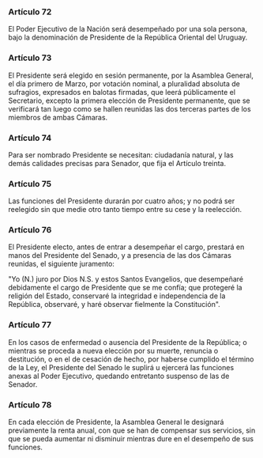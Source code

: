 ### Artículo 72 ###

El Poder Ejecutivo de la Nación será desempeñado por una sola persona, bajo la denominación de Presidente de la República Oriental del Uruguay.

### Artículo 73 ###

El Presidente será elegido en sesión permanente, por la Asamblea General, el día primero de Marzo, por votación nominal, a pluralidad absoluta de sufragios, expresados en balotas firmadas, que leerá públicamente el Secretario, excepto la primera elección de Presidente permanente, que se verificará tan luego como se hallen reunidas las dos terceras partes de los miembros de ambas Cámaras.

### Artículo 74 ###

Para ser nombrado Presidente se necesitan: ciudadanía natural, y las demás calidades precisas para Senador, que fija el Artículo treinta.

### Artículo 75 ###

Las funciones del Presidente durarán por cuatro años; y no podrá ser reelegido sin que medie otro tanto tiempo entre su cese y la reelección.

### Artículo 76 ###

El Presidente electo, antes de entrar a desempeñar el cargo, prestará en manos del Presidente del Senado, y a presencia de las dos Cámaras reunidas, el siguiente juramento: 

"Yo (N.) juro por Dios N.S. y estos Santos Evangelios, que desempeñaré debidamente el cargo de Presidente que se me confía; que protegeré la religión del Estado, conservaré la integridad e independencia de la República, observaré, y haré observar fielmente la Constitución".

### Artículo 77 ###

En los casos de enfermedad o ausencia del Presidente de la República; o mientras se proceda a nueva elección por su muerte, renuncia o destitución, o en el de cesación de hecho, por haberse cumplido el término de la Ley, el Presidente del Senado le suplirá u ejercerá las funciones anexas al Poder Ejecutivo, quedando entretanto suspenso de las de Senador.

### Artículo 78 ###

En cada elección de Presidente, la Asamblea General le designará previamente la renta anual, con que se han de compensar sus servicios, sin que se pueda aumentar ni disminuir mientras dure en el desempeño de sus funciones.
